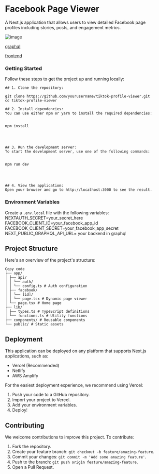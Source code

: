 # Facebook Page Viewer

A Next.js application that allows users to view detailed Facebook page profiles including stories, posts, and engagement metrics.

![image](https://github.com/user-attachments/assets/82023d6f-6ecf-456c-af50-08693a8e2454)

[graphql](https://my-app.sanjeev-19kr.workers.dev/graphql)

[frontend](https://met-adata-frontend-git-main-sanjeevs9s-projects.vercel.app/)

### Getting Started

Follow these steps to get the project up and running locally:
```
## 1. Clone the repository:

git clone https://github.com/yourusername/tiktok-profile-viewer.git
cd tiktok-profile-viewer

## 2. Install dependencies:
You can use either npm or yarn to install the required dependencies:


npm install




## 3. Run the development server:
To start the development server, use one of the following commands:


npm run dev




## 4. View the application:
Open your browser and go to http://localhost:3000 to see the result.

```
### Environment Variables

Create a `.env.local` file with the following variables:
NEXTAUTH_SECRET=your_secret_here
FACEBOOK_CLIENT_ID=your_facebook_app_id
FACEBOOK_CLIENT_SECRET=your_facebook_app_secret
NEXT_PUBLIC_GRAPHQL_API_URL= your backend in graphql


## Project Structure
Here's an overview of the project's structure:

```
Copy code
├── app/
│ ├── api/
│ │ └── auth/
│ │ └── config.ts # Auth configuration
│ ├── facebook/
│ │ └── [id]/
│ │ └── page.tsx # Dynamic page viewer
│ └── page.tsx # Home page
├── lib/
│ ├── types.ts # TypeScript definitions
│ └── functions.ts # Utility functions
├── components/ # Reusable components
└── public/ # Static assets
```


## Deployment

This application can be deployed on any platform that supports Next.js applications, such as:

- Vercel (Recommended)
- Netlify
- AWS Amplify

For the easiest deployment experience, we recommend using Vercel:

1. Push your code to a GitHub repository.
2. Import your project to Vercel.
3. Add your environment variables.
4. Deploy!

## Contributing

We welcome contributions to improve this project. To contribute:

1. Fork the repository.
2. Create your feature branch: `git checkout -b feature/amazing-feature`.
3. Commit your changes: `git commit -m 'Add some amazing feature'`.
4. Push to the branch: `git push origin feature/amazing-feature`.
5. Open a Pull Request.



